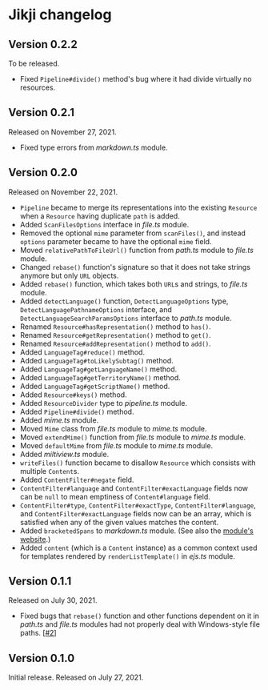 <!-- deno-fmt-ignore-file -->

Jikji changelog
===============

Version 0.2.2
-------------

To be released.

 -  Fixed `Pipeline#divide()` method's bug where it had divide virtually no
    resources.


Version 0.2.1
-------------

Released on November 27, 2021.

 -  Fixed type errors from _markdown.ts_ module.


Version 0.2.0
-------------

Released on November 22, 2021.

 -  `Pipeline` became to merge its representations into the existing `Resource`
    when a `Resource` having duplicate `path` is added.
 -  Added `ScanFilesOptions` interface in _file.ts_ module.
 -  Removed the optional `mime` parameter from `scanFiles()`, and instead
    `options` parameter became to have the optional `mime` field.
 -  Moved `relativePathToFileUrl()` function from _path.ts_ module to
    _file.ts_ module.
 -  Changed `rebase()` function's signature so that it does not take
    strings anymore but only `URL` objects.
 -  Added `rebase()` function, which takes both `URL`s and strings,
    to _file.ts_ module.
 -  Added `detectLanguage()` function, `DetectLanguageOptions` type,
    `DetectLanguagePathnameOptions` interface, and
    `DetectLanguageSearchParamsOptions` interface to _path.ts_ module.
 -  Renamed `Resource#hasRepresentation()` method to `has()`.
 -  Renamed `Resource#getRepresentation()` method to `get()`.
 -  Renamed `Resource#addRepresentation()` method to `add()`.
 -  Added `LanguageTag#reduce()` method.
 -  Added `LanguageTag#toLikelySubtag()` method.
 -  Added `LanguageTag#getLanguageName()` method.
 -  Added `LanguageTag#getTerritoryName()` method.
 -  Added `LanguageTag#getScriptName()` method.
 -  Added `Resource#keys()` method.
 -  Added `ResourceDivider` type to _pipeline.ts_ module.
 -  Added `Pipeline#divide()` method.
 -  Added _mime.ts_ module.
 -  Moved `Mime` class from _file.ts_ module to _mime.ts_ module.
 -  Moved `extendMime()` function from _file.ts_ module to _mime.ts_ module.
 -  Moved `defaultMime` from _file.ts_ module to _mime.ts_ module.
 -  Added _miltiview.ts_ module.
 -  `writeFiles()` function became to disallow `Resource` which consists with
    multiple `Content`s.
 -  Added `ContentFilter#negate` field.
 -  `ContentFilter#language` and `ContentFilter#exactLanguage` fields now can
    be `null` to mean emptiness of `Content#language` field.
 -  `ContentFilter#type`, `ContentFilter#exactType`, `ContentFilter#language`,
    and `ContentFilter#exactLanguage` fields now can be an array, which is
    satisfied when any of the given values matches the content.
 -  Added `bracketedSpans` to _markdown.ts_ module.  (See also the [module's
    website](https://github.com/mb21/markdown-it-bracketed-spans).)
 -  Added `content` (which is a `Content` instance) as a common context used for
    templates rendered by `renderListTemplate()` in _ejs.ts_ module.


Version 0.1.1
-------------

Released on July 30, 2021.

 -  Fixed bugs that `rebase()` function and other functions dependent on it
    in _path.ts_ and _file.ts_ modules had not properly deal with Windows-style
    file paths.  [[#2]]

[#2]: https://github.com/dahlia/jikji/issues/2


Version 0.1.0
-------------

Initial release. Released on July 27, 2021.
